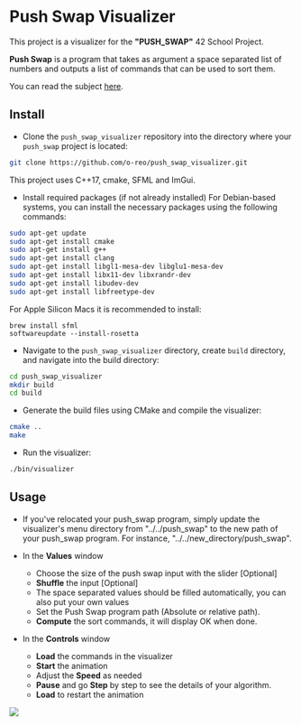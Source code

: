 # Push Swap Visualizer

This project is a visualizer for the **"PUSH_SWAP"** 42 School Project.

**Push Swap** is a program that takes as argument a space separated list of numbers and outputs a list of commands that can be used to sort them.

You can read the subject [here](https://github.com/Binary-Hackers/42_Subjects/blob/master/00_Projects/02_Algorithmic/push_swap.pdf).

## Install

- Clone the `push_swap_visualizer` repository into the directory where your `push_swap` project is located:

```bash
git clone https://github.com/o-reo/push_swap_visualizer.git
```

This project uses C++17, cmake, SFML and ImGui.

- Install required packages (if not already installed)
  For Debian-based systems, you can install the necessary packages using the following commands:

```bash
sudo apt-get update
sudo apt-get install cmake
sudo apt-get install g++
sudo apt-get install clang
sudo apt-get install libgl1-mesa-dev libglu1-mesa-dev
sudo apt-get install libx11-dev libxrandr-dev
sudo apt-get install libudev-dev
sudo apt-get install libfreetype-dev
```

For Apple Silicon Macs it is recommended to install:

```
brew install sfml
softwareupdate --install-rosetta
```

- Navigate to the `push_swap_visualizer` directory, create `build` directory, and navigate into the build directory:

```bash
cd push_swap_visualizer
mkdir build
cd build
```

- Generate the build files using CMake and compile the visualizer:

```bash
cmake ..
make
```

- Run the visualizer:

```bash
./bin/visualizer
```

## Usage

- If you've relocated your push_swap program, simply update the visualizer's menu directory from "../../push_swap" to the new path of your push_swap program. For instance, "../../new_directory/push_swap".

- In the **Values** window
  - Choose the size of the push swap input with the slider [Optional]
  - **Shuffle** the input [Optional]
  - The space separated values should be filled automatically, you can also put your own values
  - Set the Push Swap program path (Absolute or relative path).
  - **Compute** the sort commands, it will display OK when done.
- In the **Controls** window
  - **Load** the commands in the visualizer
  - **Start** the animation
  - Adjust the **Speed** as needed
  - **Pause** and go **Step** by step to see the details of your algorithm.
  - **Load** to restart the animation

![](https://i.imgur.com/zqcsZfY.png)
